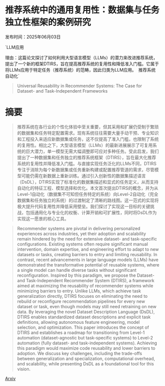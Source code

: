 # 推荐系统中的通用复用性：数据集与任务独立性框架的案例研究

发布时间：2025年06月03日

`LLM应用

理由：这篇论文探讨了如何利用大型语言模型（LLMs）的潜力来改进推荐系统，提出了一个新的框架DTIRS，旨在提高推荐系统的复用性和降低准入门槛。它属于将LLMs应用于特定任务（推荐系统）的范畴，因此归类为LLM应用。` `推荐系统` `自动化`

> Universal Reusability in Recommender Systems: The Case for Dataset- and Task-Independent Frameworks

# 摘要

> 推荐系统在各行业的个性化体验中至关重要，但其采用和扩展仍受制于繁琐的数据集和任务特定配置需求。现有系统往往需要大量手动干预、专业知识和工程投入来适应新数据集或任务，这不仅提高了准入门槛，也限制了系统的复用性。相比之下，大型语言模型（LLMs）的最新进展展示了可复用系统的巨大潜力，单一模型无需大幅调整即可应对多种任务。受此启发，我们提出了一种数据集和任务独立的推荐系统框架（DTIRS），旨在最大化推荐系统的复用性并降低准入门槛。与直接实现任务泛化的LLMs不同，DTIRS专注于消除为每个新数据集或任务重新构建或配置推荐管道的需求，尽管模型可能仍需在新数据上重新训练。通过引入创新性的数据集描述语言（DsDL），DTIRS实现了标准化的数据集描述和显式的任务定义，从而支持自动化的特征工程、模型选择和优化。本文首次提出DTIRS的概念，并为从Level-1自动化（数据集不可知但任务特定的系统）向Level-2自动化（完全数据集和任务独立的系统）的过渡制定了清晰的路线图。这一范式的实现将极大提升代码复用性并降低采用壁垒。我们探讨了实现这一目标的关键挑战，包括通用化与专业化的权衡、计算开销和可扩展性，同时将DsDL作为实现这一愿景的核心工具。


> Recommender systems are pivotal in delivering personalized experiences across industries, yet their adoption and scalability remain hindered by the need for extensive dataset- and task-specific configurations. Existing systems often require significant manual intervention, domain expertise, and engineering effort to adapt to new datasets or tasks, creating barriers to entry and limiting reusability. In contrast, recent advancements in large language models (LLMs) have demonstrated the transformative potential of reusable systems, where a single model can handle diverse tasks without significant reconfiguration. Inspired by this paradigm, we propose the Dataset- and Task-Independent Recommender System (DTIRS), a framework aimed at maximizing the reusability of recommender systems while minimizing barriers to entry. Unlike LLMs, which achieve task generalization directly, DTIRS focuses on eliminating the need to rebuild or reconfigure recommendation pipelines for every new dataset or task, even though models may still need retraining on new data. By leveraging the novel Dataset Description Language (DsDL), DTIRS enables standardized dataset descriptions and explicit task definitions, allowing autonomous feature engineering, model selection, and optimization. This paper introduces the concept of DTIRS and establishes a roadmap for transitioning from Level-1 automation (dataset-agnostic but task-specific systems) to Level-2 automation (fully dataset- and task-independent systems). Achieving this paradigm would maximize code reusability and lower barriers to adoption. We discuss key challenges, including the trade-offs between generalization and specialization, computational overhead, and scalability, while presenting DsDL as a foundational tool for this vision.

[Arxiv](https://arxiv.org/abs/2506.03391)